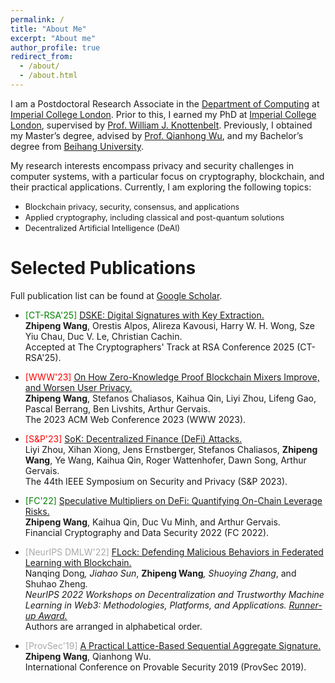 ```yaml
---
permalink: /
title: "About Me"
excerpt: "About me"
author_profile: true
redirect_from: 
  - /about/
  - /about.html
---
```

I am a Postdoctoral Research Associate in the [Department of Computing](https://www.imperial.ac.uk/computing/) at [Imperial College London](https://www.imperial.ac.uk/). Prior to this, I earned my PhD at [Imperial College London](https://www.imperial.ac.uk/), supervised by [Prof. William J. Knottenbelt](https://www.doc.ic.ac.uk/~wjk/). Previously, I obtained my Master’s degree, advised by [Prof. Qianhong Wu](https://scholar.google.com/citations?hl=en&user=eEzaPPYAAAAJ), and my Bachelor’s degree from [Beihang University](https://ev.buaa.edu.cn/).


<!-- advised by [Prof. Qianhong Wu](https://scholar.google.com/citations?hl=en&user=eEzaPPYAAAAJ), and  from École Centrale de Pékin, Beihang University.   -->

My research interests encompass privacy and security challenges in computer systems, with a particular focus on cryptography, blockchain, and their practical applications. Currently, I am exploring the following topics:

- <span style="font-size:0.9em;"> Blockchain privacy, security, consensus, and applications </span>
- <span style="font-size:0.9em;"> Applied cryptography, including classical and post-quantum solutions</span>
- <span style="font-size:0.9em;"> Decentralized Artificial Intelligence (DeAI)</span>

<!-- Please feel free to reach out to me at <u>zhipeng.wang20[at]imperial.ac.uk</u> if you are interested in my research or would like to know more about my detailed CV. -->


Selected Publications
=======
Full publication list can be found at [Google Scholar](https://scholar.google.com/citations?hl=en&user=ughaML4AAAAJ&view_op=list_works&sortby=pubdate).

- <span style="color:green">\[CT-RSA'25\]</span> [DSKE: Digital Signatures with Key Extraction.](https://eprint.iacr.org/2022/1753.pdf)<br />
**Zhipeng Wang**, Orestis Alpos,  Alireza Kavousi, Harry W. H. Wong, Sze Yiu Chau, Duc V. Le, Christian Cachin.<br /> 
Accepted at The Cryptographers' Track at RSA Conference 2025 (CT-RSA'25). <br /> 



- <span style="color:red">\[WWW'23\]</span> [On How Zero-Knowledge Proof Blockchain Mixers Improve, and Worsen User Privacy.](https://arxiv.org/pdf/2201.09035.pdf)\
**Zhipeng Wang**, Stefanos Chaliasos, Kaihua Qin, Liyi Zhou, Lifeng Gao, Pascal Berrang, Ben Livshits, Arthur Gervais.\
The 2023 ACM Web Conference 2023 (WWW 2023). 

- <span style="color:red">\[S&P'23\]</span> [SoK: Decentralized Finance (DeFi) Attacks.](https://arxiv.org/pdf/2208.13035.pdf)<br />
Liyi Zhou, Xihan Xiong, Jens Ernstberger, Stefanos Chaliasos, **Zhipeng Wang**, Ye Wang, Kaihua Qin, Roger Wattenhofer, Dawn Song, Arthur Gervais.<br />
The 44th IEEE Symposium on Security and Privacy (S&P 2023).

- <span style="color:green">\[FC'22\]</span> [Speculative Multipliers on DeFi: Quantifying On-Chain Leverage Risks.](https://link.springer.com/chapter/10.1007/978-3-031-18283-9_3)<br />
**Zhipeng Wang**, Kaihua Qin, Duc Vu Minh, and Arthur Gervais.<br />
Financial Cryptography and Data Security 2022 (FC 2022).



- <span style="color:darkgray">\[NeurIPS DMLW'22\]</span> [FLock: Defending Malicious Behaviors in Federated Learning with Blockchain.](https://arxiv.org/pdf/2211.04344.pdf)<br /> 
Nanqing Dong<sup>*</sup>, Jiahao Sun<sup>*</sup>, **Zhipeng Wang**<sup>*</sup>, Shuoying Zhang<sup>*</sup>, and Shuhao Zheng<sup>*</sup>.<br /> 
NeurIPS 2022 Workshops on Decentralization and Trustworthy Machine Learning in Web3: Methodologies, Platforms, and Applications. [Runner-up Award.](https://ai-secure.github.io/DMLW2022/papers)<br />
<sup>*</sup>Authors are arranged in alphabetical order.

- <span style="color:darkgray">\[ProvSec'19\]</span> [A Practical Lattice-Based Sequential Aggregate Signature.](https://link.springer.com/chapter/10.1007/978-3-030-31919-9_6)<br />**Zhipeng Wang**, Qianhong Wu.<br />
International Conference on Provable Security 2019 (ProvSec 2019).


<!-- {% if author.googlescholar %}
  You can also find my articles on <u><a href="{{author.googlescholar}}">my Google Scholar profile</a>.</u>
{% endif %}

{% include base_path %}

{% for post in site.publications reversed %}
  {% include archive-single.html %}
{% endfor %} -->





<!-- Getting started
======
1. Register a GitHub account if you don't have one and confirm your e-mail (required!)
1. Fork [this repository](https://github.com/academicpages/academicpages.github.io) by clicking the "fork" button in the top right. 
1. Go to the repository's settings (rightmost item in the tabs that start with "Code", should be below "Unwatch"). Rename the repository "[your GitHub username].github.io", which will also be your website's URL.
1. Set site-wide configuration and create content & metadata (see below -- also see [this set of diffs](http://archive.is/3TPas) showing what files were changed to set up [an example site](https://getorg-testacct.github.io) for a user with the username "getorg-testacct")
1. Upload any files (like PDFs, .zip files, etc.) to the files/ directory. They will appear at https://[your GitHub username].github.io/files/example.pdf.  
1. Check status by going to the repository settings, in the "GitHub pages" section

Site-wide configuration
------
The main configuration file for the site is in the base directory in [_config.yml](https://github.com/academicpages/academicpages.github.io/blob/master/_config.yml), which defines the content in the sidebars and other site-wide features. You will need to replace the default variables with ones about yourself and your site's github repository. The configuration file for the top menu is in [_data/navigation.yml](https://github.com/academicpages/academicpages.github.io/blob/master/_data/navigation.yml). For example, if you don't have a portfolio or blog posts, you can remove those items from that navigation.yml file to remove them from the header. 

Create content & metadata
------
For site content, there is one markdown file for each type of content, which are stored in directories like _publications, _talks, _posts, _teaching, or _pages. For example, each talk is a markdown file in the [_talks directory](https://github.com/academicpages/academicpages.github.io/tree/master/_talks). At the top of each markdown file is structured data in YAML about the talk, which the theme will parse to do lots of cool stuff. The same structured data about a talk is used to generate the list of talks on the [Talks page](https://academicpages.github.io/talks), each [individual page](https://academicpages.github.io/talks/2012-03-01-talk-1) for specific talks, the talks section for the [CV page](https://academicpages.github.io/cv), and the [map of places you've given a talk](https://academicpages.github.io/talkmap.html) (if you run this [python file](https://github.com/academicpages/academicpages.github.io/blob/master/talkmap.py) or [Jupyter notebook](https://github.com/academicpages/academicpages.github.io/blob/master/talkmap.ipynb), which creates the HTML for the map based on the contents of the _talks directory).

**Markdown generator**

I have also created [a set of Jupyter notebooks](https://github.com/academicpages/academicpages.github.io/tree/master/markdown_generator
) that converts a CSV containing structured data about talks or presentations into individual markdown files that will be properly formatted for the academicpages template. The sample CSVs in that directory are the ones I used to create my own personal website at stuartgeiger.com. My usual workflow is that I keep a spreadsheet of my publications and talks, then run the code in these notebooks to generate the markdown files, then commit and push them to the GitHub repository.

How to edit your site's GitHub repository
------
Many people use a git client to create files on their local computer and then push them to GitHub's servers. If you are not familiar with git, you can directly edit these configuration and markdown files directly in the github.com interface. Navigate to a file (like [this one](https://github.com/academicpages/academicpages.github.io/blob/master/_talks/2012-03-01-talk-1.md) and click the pencil icon in the top right of the content preview (to the right of the "Raw | Blame | History" buttons). You can delete a file by clicking the trashcan icon to the right of the pencil icon. You can also create new files or upload files by navigating to a directory and clicking the "Create new file" or "Upload files" buttons. 

Example: editing a markdown file for a talk
![Editing a markdown file for a talk](/images/editing-talk.png)

For more info
------
More info about configuring academicpages can be found in [the guide](https://academicpages.github.io/markdown/). The [guides for the Minimal Mistakes theme](https://mmistakes.github.io/minimal-mistakes/docs/configuration/) (which this theme was forked from) might also be helpful. -->
